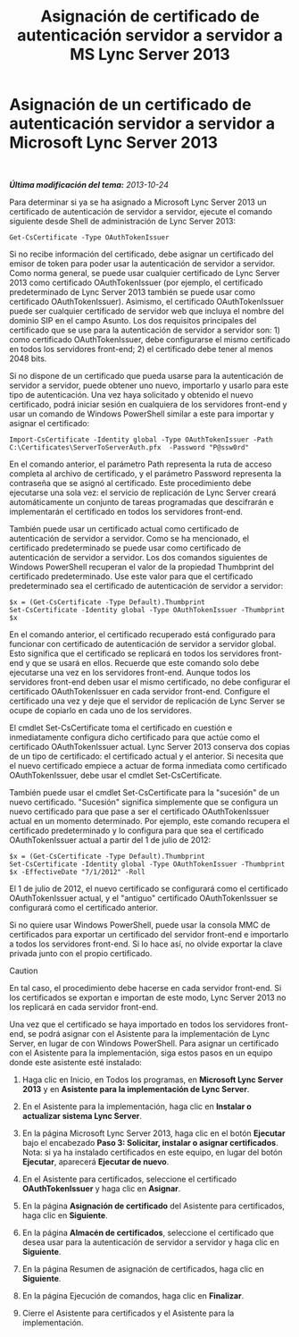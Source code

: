 ﻿---
title: "Asignación de certificado de autenticación servidor a servidor a MS Lync Server 2013"
TOCTitle: "Attr. d’un certif. d’auth. de serveur à serveur à Microsoft Lync Server 2013"
ms:assetid: c7413954-2504-47f4-a073-44548aff1c0c
ms:mtpsurl: https://technet.microsoft.com/es-es/library/JJ205253(v=OCS.15)
ms:contentKeyID: 48276633
ms.date: 01/07/2017
mtps_version: v=OCS.15
ms.translationtype: HT
---

# Asignación de un certificado de autenticación servidor a servidor a Microsoft Lync Server 2013

 

_**Última modificación del tema:** 2013-10-24_

Para determinar si ya se ha asignado a Microsoft Lync Server 2013 un certificado de autenticación de servidor a servidor, ejecute el comando siguiente desde Shell de administración de Lync Server 2013:

    Get-CsCertificate -Type OAuthTokenIssuer

Si no recibe información del certificado, debe asignar un certificado del emisor de token para poder usar la autenticación de servidor a servidor. Como norma general, se puede usar cualquier certificado de Lync Server 2013 como certificado OAuthTokenIssuer (por ejemplo, el certificado predeterminado de Lync Server 2013 también se puede usar como certificado OAuthTokenIssuer). Asimismo, el certificado OAuthTokenIssuer puede ser cualquier certificado de servidor web que incluya el nombre del dominio SIP en el campo Asunto. Los dos requisitos principales del certificado que se use para la autenticación de servidor a servidor son: 1) como certificado OAuthTokenIssuer, debe configurarse el mismo certificado en todos los servidores front-end; 2) el certificado debe tener al menos 2048 bits.

Si no dispone de un certificado que pueda usarse para la autenticación de servidor a servidor, puede obtener uno nuevo, importarlo y usarlo para este tipo de autenticación. Una vez haya solicitado y obtenido el nuevo certificado, podrá iniciar sesión en cualquiera de los servidores front-end y usar un comando de Windows PowerShell similar a este para importar y asignar el certificado:

    Import-CsCertificate -Identity global -Type OAuthTokenIssuer -Path C:\Certificates\ServerToServerAuth.pfx  -Password "P@ssw0rd"

En el comando anterior, el parámetro Path representa la ruta de acceso completa al archivo de certificado, y el parámetro Password representa la contraseña que se asignó al certificado. Este procedimiento debe ejecutarse una sola vez: el servicio de replicación de Lync Server creará automáticamente un conjunto de tareas programadas que descifrarán e implementarán el certificado en todos los servidores front-end.

También puede usar un certificado actual como certificado de autenticación de servidor a servidor. Como se ha mencionado, el certificado predeterminado se puede usar como certificado de autenticación de servidor a servidor. Los dos comandos siguientes de Windows PowerShell recuperan el valor de la propiedad Thumbprint del certificado predeterminado. Use este valor para que el certificado predeterminado sea el certificado de autenticación de servidor a servidor:

    $x = (Get-CsCertificate -Type Default).Thumbprint
    Set-CsCertificate -Identity global -Type OAuthTokenIssuer -Thumbprint $x

En el comando anterior, el certificado recuperado está configurado para funcionar con certificado de autenticación de servidor a servidor global. Esto significa que el certificado se replicará en todos los servidores front-end y que se usará en ellos. Recuerde que este comando solo debe ejecutarse una vez en los servidores front-end. Aunque todos los servidores front-end deben usar el mismo certificado, no debe configurar el certificado OAuthTokenIssuer en cada servidor front-end. Configure el certificado una vez y deje que el servidor de replicación de Lync Server se ocupe de copiarlo en cada uno de los servidores.

El cmdlet Set-CsCertificate toma el certificado en cuestión e inmediatamente configura dicho certificado para que actúe como el certificado OAuthTokenIssuer actual. Lync Server 2013 conserva dos copias de un tipo de certificado: el certificado actual y el anterior. Si necesita que el nuevo certificado empiece a actuar de forma inmediata como certificado OAuthTokenIssuer, debe usar el cmdlet Set-CsCertificate.

También puede usar el cmdlet Set-CsCertificate para la "sucesión" de un nuevo certificado. "Sucesión" significa simplemente que se configura un nuevo certificado para que pase a ser el certificado OAuthTokenIssuer actual en un momento determinado. Por ejemplo, este comando recupera el certificado predeterminado y lo configura para que sea el certificado OAuthTokenIssuer actual a partir del 1 de julio de 2012:

    $x = (Get-CsCertificate -Type Default).Thumbprint
    Set-CsCertificate -Identity global -Type OAuthTokenIssuer -Thumbprint $x -EffectiveDate "7/1/2012" -Roll

El 1 de julio de 2012, el nuevo certificado se configurará como el certificado OAuthTokenIssuer actual, y el "antiguo" certificado OAuthTokenIssuer se configurará como el certificado anterior.

Si no quiere usar Windows PowerShell, puede usar la consola MMC de certificados para exportar un certificado del servidor front-end e importarlo a todos los servidores front-end. Si lo hace así, no olvide exportar la clave privada junto con el propio certificado.

> [!CAUTION]  
> En tal caso, el procedimiento debe hacerse en cada servidor front-end. Si los certificados se exportan e importan de este modo, Lync Server 2013 no los replicará en cada servidor front-end.



Una vez que el certificado se haya importado en todos los servidores front-end, se podrá asignar con el Asistente para la implementación de Lync Server, en lugar de con Windows PowerShell. Para asignar un certificado con el Asistente para la implementación, siga estos pasos en un equipo donde este asistente esté instalado:

1.  Haga clic en Inicio, en Todos los programas, en **Microsoft Lync Server 2013** y en **Asistente para la implementación de Lync Server**.

2.  En el Asistente para la implementación, haga clic en **Instalar o actualizar sistema Lync Server**.

3.  En la página Microsoft Lync Server 2013, haga clic en el botón **Ejecutar** bajo el encabezado **Paso 3: Solicitar, instalar o asignar certificados**. Nota: si ya ha instalado certificados en este equipo, en lugar del botón **Ejecutar**, aparecerá **Ejecutar de nuevo**.

4.  En el Asistente para certificados, seleccione el certificado **OAuthTokenIssuer** y haga clic en **Asignar**.

5.  En la página **Asignación de certificado** del Asistente para certificados, haga clic en **Siguiente**.

6.  En la página **Almacén de certificados**, seleccione el certificado que desea usar para la autenticación de servidor a servidor y haga clic en **Siguiente**.

7.  En la página Resumen de asignación de certificados, haga clic en **Siguiente**.

8.  En la página Ejecución de comandos, haga clic en **Finalizar**.

9.  Cierre el Asistente para certificados y el Asistente para la implementación.

